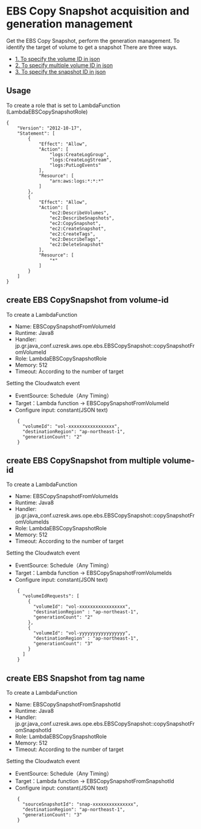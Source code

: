 EBS Copy Snapshot acquisition and generation management
==================================================

Get the EBS Copy Snapshot, perform the generation management.
To identify the target of volume to get a snapshot There are three ways.
- [1. To specify the volume ID in json](#create-ebs-copysnapshot-from-volume-id)
- [2. To specify multiple volume ID in json](#create-ebs-copysnapshot-from-multiple-volume-id)
- [3. To specify the snapshot ID in json](#create-ebs-snapshot-from-tag-name)

Usage
-----

To create a role that is set to LambdaFunction (LambdaEBSCopySnapshotRole)

    {
        "Version": "2012-10-17",
        "Statement": [
            {
                "Effect": "Allow",
                "Action": [
                    "logs:CreateLogGroup",
                    "logs:CreateLogStream",
                    "logs:PutLogEvents"
                ],
                "Resource": [
                    "arn:aws:logs:*:*:*"
                ]
            },
            {
                "Effect": "Allow",
                "Action": [
                    "ec2:DescribeVolumes",
                    "ec2:DescribeSnapshots",
                    "ec2:CopySnapshot",
                    "ec2:CreateSnapshot",
                    "ec2:CreateTags",
                    "ec2:DescribeTags",
                    "ec2:DeleteSnapshot"
                ],
                "Resource": [
                    "*"
                ]
            }
        ]
    }


create EBS CopySnapshot from volume-id
---

To create a LambdaFunction

- Name: EBSCopySnapshotFromVolumeId
- Runtime: Java8
- Handler: jp.gr.java_conf.uzresk.aws.ope.ebs.EBSCopySnapshot::copySnapshotFromVolumeId
- Role: LambdaEBSCopySnapshotRole
- Memory: 512
- Timeout: According to the number of target

Setting the Cloudwatch event

- EventSource: Schedule（Any Timing）
- Target：Lambda function -> EBSCopySnapshotFromVolumeId
- Configure input: constant(JSON text)

```
    {
      "volumeId": "vol-xxxxxxxxxxxxxxxxx",
      "destinationRegion": "ap-northeast-1",
      "generationCount": "2"
    }
```

create EBS CopySnapshot from multiple volume-id
---

To create a LambdaFunction

- Name: EBSCopySnapshotFromVolumeIds
- Runtime: Java8
- Handler: jp.gr.java_conf.uzresk.aws.ope.ebs.EBSCopySnapshot::copySnapshotFromVolumeIds
- Role: LambdaEBSCopySnapshotRole
- Memory: 512
- Timeout: According to the number of target

Setting the Cloudwatch event

- EventSource: Schedule（Any Timing）
- Target：Lambda function -> EBSCopySnapshotFromVolumeIds
- Configure input: constant(JSON text)

```
    {
      "volumeIdRequests": [
        {
          "volumeId": "vol-xxxxxxxxxxxxxxxxx",
          "destinationRegion" : "ap-northeast-1",
          "generationCount": "2"
        },
        {
          "volumeId": "vol-yyyyyyyyyyyyyyyyy",
          "destinationRegion" : "ap-northeast-1",
          "generationCount": "3"
        }
      ]
    }
```

create EBS Snapshot from tag name
---

To create a LambdaFunction

- Name: EBSCopySnapshotFromSnapshotId
- Runtime: Java8
- Handler: jp.gr.java_conf.uzresk.aws.ope.ebs.EBSCopySnapshot::copySnapshotFromSnapshotId
- Role: LambdaEBSCopySnapshotRole
- Memory: 512
- Timeout: According to the number of target

Setting the Cloudwatch event

- EventSource: Schedule（Any Timing）
- Target：Lambda function -> EBSCopySnapshotFromSnapshotId
- Configure input: constant(JSON text)

```
    {
      "sourceSnapshotId": "snap-xxxxxxxxxxxxxxx",
      "destinationRegion": "ap-northeast-1",
      "generationCount": "3"
    }
```

